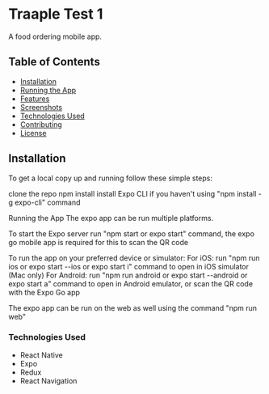 # Traaple Test 1

A food ordering mobile app.

## Table of Contents

- [Installation](#installation)
- [Running the App](#running-the-app)
- [Features](#features)
- [Screenshots](#screenshots)
- [Technologies Used](#technologies-used)
- [Contributing](#contributing)
- [License](#license)

## Installation
To get a local copy up and running follow these simple steps:

clone the repo
npm install
install Expo CLI if you haven't using "npm install -g expo-cli" command

Running the App
The expo app can be run multiple platforms.

To start the Expo server run "npm start or expo start" command, the expo go mobile app is required for this to scan the QR code

To run the app on your preferred device or simulator:
For iOS: run "npm run ios or expo start --ios or expo start i" command to open in iOS simulator (Mac only)
For Android: run "npm run android or expo start --android or expo start a" command to open in Android emulator, or scan the QR code with the Expo Go app

The expo app can be run on the web as well using the command "npm run web"

### Technologies Used
- React Native
- Expo
- Redux
- React Navigation

